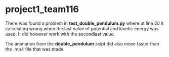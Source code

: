 # project1_team116
There was found a problem in __test_double_pendulum.py__ where at line 50 it
calculating wrong when the last value of potential and kinetic energy was used.
It did however work with the secondlast value.

The animation from the __double_pendulum__ scipt did also move faster
than the .mp4 file that was made.
